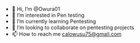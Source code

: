 - 👋 Hi, I’m @Owura01
- 👀 I’m interested in Pen testing
- 🌱 I’m currently learning Pentesting
- 💞️ I’m looking to collaborate on pentesting projects
- 📫 How to reach me calowusu75@gmail.com

<!---
Owura01/Owura01 is a ✨ special ✨ repository because its `README.md` (this file) appears on your GitHub profile.
You can click the Preview link to take a look at your changes.
--->
